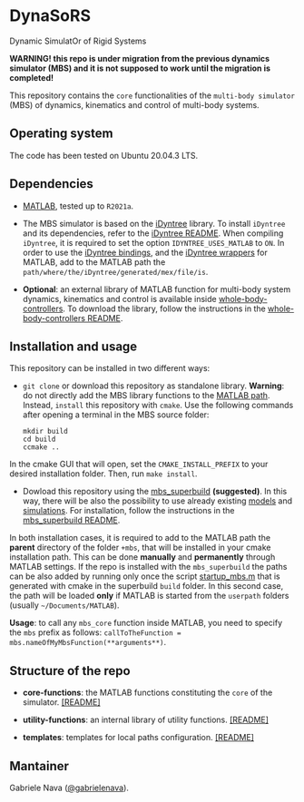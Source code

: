 # DynaSoRS

Dynamic SimulatOr of Rigid Systems

**WARNING! this repo is under migration from the previous dynamics simulator (MBS) and it is not supposed to work until the migration is completed!**

This repository contains the `core` functionalities of the `multi-body simulator` (MBS) of dynamics, kinematics and control of multi-body systems.

## Operating system

The code has been tested on Ubuntu 20.04.3 LTS.

## Dependencies

- [MATLAB](https://it.mathworks.com/products/matlab.html), tested up to `R2021a`.

- The MBS simulator is based on the [iDyntree](https://github.com/robotology/idyntree) library. To install `iDyntree` and its dependencies, refer to the [iDyntree README](https://github.com/robotology/idyntree#installation). When compiling `iDyntree`, it is required to set the option `IDYNTREE_USES_MATLAB` to `ON`. In order to use the [iDyntree bindings](https://github.com/robotology/idyntree/tree/master/bindings/matlab), and the [iDyntree wrappers](https://github.com/robotology/idyntree/tree/master/bindings/matlab/+iDynTreeWrappers) for MATLAB, add to the MATLAB path the `path/where/the/iDyntree/generated/mex/file/is`.

- **Optional**: an external library of MATLAB function for multi-body system dynamics, kinematics and control is available inside [whole-body-controllers](https://github.com/robotology/whole-body-controllers). To download the library, follow the instructions in the [whole-body-controllers README](https://github.com/robotology/whole-body-controllers/blob/master/README.md#installation-and-usage).

## Installation and usage

This repository can be installed in two different ways:

- `git clone` or download this repository as standalone library. **Warning**: do not directly add the MBS library functions to the [MATLAB path](https://www.mathworks.com/help/matlab/matlab_env/what-is-the-matlab-search-path.html). Instead, `install` this repository with `cmake`. Use the following commands after opening a terminal in the MBS source folder:

  ```
  mkdir build
  cd build
  ccmake ..
  ```

In the cmake GUI that will open, set the `CMAKE_INSTALL_PREFIX` to your desired installation folder. Then, run `make install`.

- Dowload this repository using the [mbs_superbuild](https://github.com/gabrielenava/mbs_superbuild) **(suggested)**. In this way, there will be also the possibility to use already existing [models](https://github.com/gabrielenava/mbs_models) and [simulations](https://github.com/gabrielenava/mbs_app). For installation, follow the instructions in the [mbs_superbuild README](https://github.com/gabrielenava/mbs_superbuild/blob/master/README.md). 

In both installation cases, it is required to add to the MATLAB path the **parent** directory of the folder `+mbs`, that will be installed in your cmake installation path. This can be done **manually** and **permanently** through MATLAB settings. If the repo is installed with the `mbs_superbuild` the paths can be also added by running only once the script [startup_mbs.m](https://github.com/gabrielenava/mbs_superbuild/blob/master/cmake/templates/startup_mbs.m.in) that is generated with cmake in the superbuild `build` folder. In this second case, the path will be loaded **only** if MATLAB is started from the `userpath` folders (usually `~/Documents/MATLAB`).

**Usage**: to call any `mbs_core` function inside MATLAB, you need to specify the `mbs` prefix as follows: `callToTheFunction = mbs.nameOfMyMbsFunction(**arguments**)`.

## Structure of the repo

- **core-functions**: the MATLAB functions constituting the `core` of the simulator. [[README]](core-functions/README.md)

- **utility-functions**: an internal library of utility functions. [[README]](utility-functions/README.md)

- **templates**: templates for local paths configuration. [[README]](templates/README.md)

## Mantainer

Gabriele Nava ([@gabrielenava](https://github.com/gabrielenava)).

